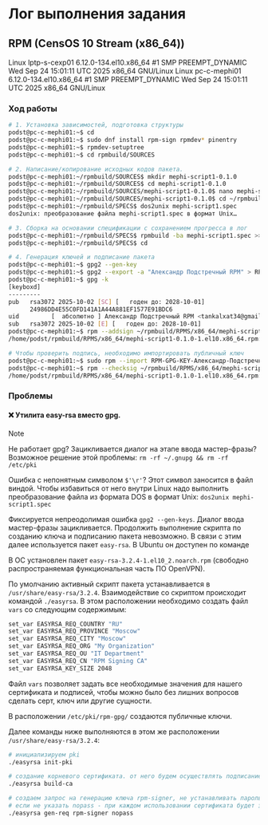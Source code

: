 # Лог выполнения задания

## RPM (CensOS 10 Stream (x86_64))
Linux lptp-s-cexp01 6.12.0-134.el10.x86_64 #1 SMP PREEMPT_DYNAMIC Wed Sep 24 15:01:11 UTC 2025 x86_64 GNU/Linux
Linux pc-c-mephi01 6.12.0-134.el10.x86_64 #1 SMP PREEMPT_DYNAMIC Wed Sep 24 15:01:11 UTC 2025 x86_64 GNU/Linux

### Ход работы

```bash
# 1. Установка зависимостей, подготовка структуры
podst@pc-c-mephi01:~$ cd
podst@pc-c-mephi01:~$ sudo dnf install rpm-sign rpmdev* pinentry
podst@pc-c-mephi01:~$ rpmdev-setuptree
podst@pc-c-mephi01:~$ cd rpmbuild/SOURCES

# 2. Написание/копирование исходных кодов пакета.
podst@pc-c-mephi01:~/rpmbuild/SOURCES$ mkdir mephi-script1-0.1.0
podst@pc-c-mephi01:~/rpmbuild/SOURCES$ cd mephi-script1-0.1.0
podst@pc-c-mephi01:~/rpmbuild/SOURCES/mephi-script1-0.1.0$ nano mephi-script1
podst@pc-c-mephi01:~/rpmbuild/SOURCES/mephi-script1-0.1.0$ cd ~/rpmbuild/SPECS
podst@pc-c-mephi01:~/rpmbuild/SPECS$ dos2unix mephi-script1.spec
dos2unix: преобразование файла mephi-script1.spec в формат Unix…

# 3. Сборка на основании спецификации с сохранением прогресса в лог
podst@pc-c-mephi01:~/rpmbuild/SPECS$ rpmbuild -ba mephi-script1.spec >> rpm.log 2>&1
podst@pc-c-mephi01:~/rpmbuild/SPECS$ cd

# 4. Генерация ключей и подписание пакета
podst@pc-c-mephi01:~$ gpg2 --gen-key
podst@pc-c-mephi01:~$ gpg2 --export -a "Александр Подстречный RPM" > RPM-GPG-KEY-Александр-Подстречный
podst@pc-c-mephi01:~$ gpg -k
[keyboxd]
---------
pub   rsa3072 2025-10-02 [SC] [   годен до: 2028-10-01]
      24986DD4E55C0FD141A1A44A881EF1577E91BDC6
uid         [  абсолютно ] Александр Подстречный RPM <tankalxat34@gmail.com>
sub   rsa3072 2025-10-02 [E] [   годен до: 2028-10-01]
podst@pc-c-mephi01:~$ rpm --addsign ~/rpmbuild/RPMS/x86_64/mephi-script1-0.1.0-1.el10.x86_64.rpm
/home/podst/rpmbuild/RPMS/x86_64/mephi-script1-0.1.0-1.el10.x86_64.rpm:

# Чтобы проверить подпись, необходимо импортировать публичный ключ
podst@pc-c-mephi01:~$ sudo rpm --import RPM-GPG-KEY-Александр-Подстречный
podst@pc-c-mephi01:~$ rpm --checksig ~/rpmbuild/RPMS/x86_64/mephi-script1-0.1.0-1.el10.x86_64.rpm
/home/podst/rpmbuild/RPMS/x86_64/mephi-script1-0.1.0-1.el10.x86_64.rpm: digests signatures ОК
```

### Проблемы
#### ❌ Утилита easy-rsa вместо gpg.
> [!NOTE]
> Не работает gpg? Зацикливается диалог на этапе ввода мастер-фразы? Возможное решение этой проблемы: `rm -rf ~/.gnupg && rm -rf /etc/pki`
>
> Ошибка с непонятным символом `$'\r'`? Этот символ заносится в файл виндой. Чтобы избавиться от него внутри Linux надо выполнить преобразование файла из формата DOS в формат Unix: `dos2unix mephi-script1.spec`

Фиксируется непреодолимая ошибка `gpg2 --gen-keys`. Диалог ввода мастер-фразы зацикливается. Продолжить выполнение скрипта по созданию ключа и подписанию пакета невозможно. В связи с этим далее используется пакет `easy-rsa`. В Ubuntu он доступен по команде 

В ОС установлен пакет `easy-rsa-3.2.4-1.el10_2.noarch.rpm` (свободно распространяемая функциональная часть ПО OpenVPN).

По умолчанию активный скрипт пакета устанавливается в `/usr/share/easy-rsa/3.2.4`. Взаимодействие со скриптом происходит командой `./easyrsa`. В этом расположении необходимо создать файл `vars` со следующим содержимым:
```bash
set_var EASYRSA_REQ_COUNTRY "RU"
set_var EASYRSA_REQ_PROVINCE "Moscow"
set_var EASYRSA_REQ_CITY "Moscow"
set_var EASYRSA_REQ_ORG "My Organization"
set_var EASYRSA_REQ_OU "IT Department"
set_var EASYRSA_REQ_CN "RPM Signing CA"
set_var EASYRSA_KEY_SIZE 2048
```

Файл `vars` позволяет задать все необходимые значения для нашего сертификата и подписей, чтобы можно было без лишних вопросов сделать серт, ключ или другие сущности.

В расположении `/etc/pki/rpm-gpg/` создаются публичные ключи.

Далее команды ниже выполняются в этом же расположении `/usr/share/easy-rsa/3.2.4`:
```bash
# инициализируем pki
./easyrsa init-pki

# создание корневого сертификата. от него будем осуществлять подписание
./easyrsa build-ca

# создаем запрос на генерацию ключа rpm-signer, не устанавливать пароль на клиентский сертификат
# если не указать nopass - при каждом использовании сертификата будет запрашиваться пароль
./easyrsa gen-req rpm-signer nopass

```